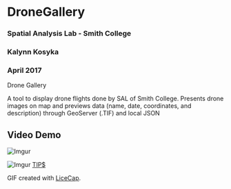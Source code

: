 # DroneGallery

### Spatial Analysis Lab - Smith College
### Kalynn Kosyka 
### April 2017

Drone Gallery

A tool to display drone flights done by SAL of Smith College.
Presents drone images on map and previews data (name, date, coordinates, and description) through GeoServer (.TIF) and local JSON

## Video Demo 

![Imgur](http://i.imgur.com/HPCLwct.gif)

![Imgur](http://i.imgur.com/zTONrOD.jpg)
[TIP$](https://i.imgur.com/sRV5ch8.gifv)

GIF created with [LiceCap](http://www.cockos.com/licecap/).
